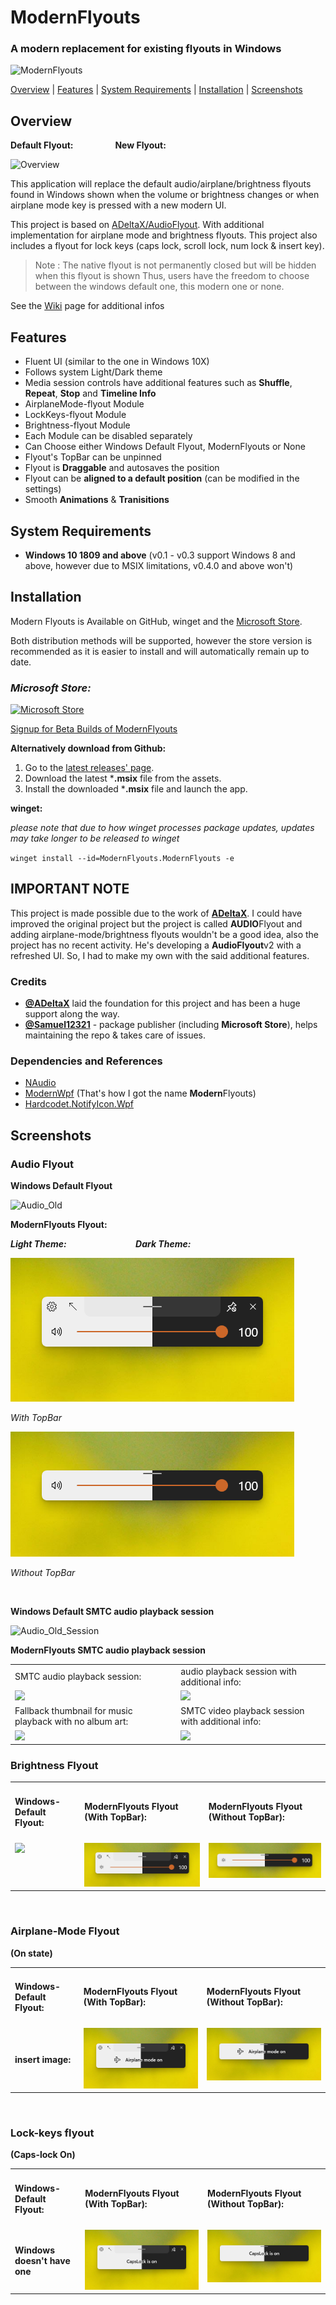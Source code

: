 # ModernFlyouts
### A modern replacement for existing flyouts in Windows

![ModernFlyouts](ModernFlyouts/Assets/Images/ModernFlyouts_128.png)

[Overview](#overview) | [Features](#features) | [System Requirements](#system-requirements) | [Installation](#installation) | [Screenshots](#screenshots)

## Overview

**Default Flyout:**  &nbsp; &nbsp; &nbsp; &nbsp; &nbsp; &nbsp; &nbsp; &nbsp;  **New Flyout:**

![Overview](docs/images/Overview.png)

This application will replace the default audio/airplane/brightness flyouts found in Windows shown when the volume or brightness changes or when airplane mode key is pressed with a new modern UI.

This project is based on [ADeltaX/AudioFlyout](https://github.com/ADeltaX/AudioFlyout). With additional implementation for airplane mode and brightness flyouts. This project also includes a flyout for lock keys (caps lock, scroll lock, num lock & insert key).

> Note : The native flyout is not permanently closed but will be hidden when this flyout is shown
> Thus, users have the freedom to choose between the windows default one, this modern one or none.

See the [Wiki](https://github.com/ShankarBUS/ModernFlyouts/wiki) page for additional infos

## Features
- Fluent UI (similar to the one in Windows 10X)
- Follows system Light/Dark theme
- Media session controls have additional features such as **Shuffle**, **Repeat**, **Stop** and **Timeline Info**
- AirplaneMode-flyout Module
- LockKeys-flyout Module
- Brightness-flyout Module
- Each Module can be disabled separately
- Can Choose either Windows Default Flyout, ModernFlyouts or None
- Flyout's TopBar can be unpinned
- Flyout is **Draggable** and autosaves the position
- Flyout can be **aligned to a default position** (can be modified in the settings)
- Smooth **Animations** & **Tranisitions**

## System Requirements
- **Windows 10 1809 and above** (v0.1 - v0.3 support Windows 8 and above, however due to MSIX limitations, v0.4.0 and above won't)

## Installation
Modern Flyouts is Available on GitHub, winget and the [Microsoft Store](https://www.microsoft.com/store/apps/9MT60QV066RP).

Both distribution methods will be supported, however the store version is recommended as it is easier to install and will automatically remain up to date.

### _Microsoft Store:_

<a href='https://www.microsoft.com/store/apps/9MT60QV066RP?ocid=badge'><img src='https://developer.microsoft.com/en-us/store/badges/images/English_get-it-from-MS.png' alt='Microsoft Store' width='160'/></a>

[Signup for Beta Builds of ModernFlyouts](https://forms.office.com/Pages/ResponsePage.aspx?id=DQSIkWdsW0yxEjajBLZtrQAAAAAAAAAAAAMAALdxYU9UQU9GMzQ2Rk40MDJFSkU5UzRKTVg2Nk1PTy4u) 
&nbsp;

**Alternatively download from Github:**

1. Go to the [latest releases' page](https://github.com/ShankarBUS/ModernFlyouts/releases/latest).
2. Download the latest ***.msix** file from the assets.
3. Install the downloaded ***.msix** file and launch the app.

**winget:**

_please note that due to how winget processes package updates, updates may take longer to be released to winget_

`winget install --id=ModernFlyouts.ModernFlyouts -e`

## IMPORTANT NOTE
This project is made possible due to the work of **[ADeltaX](https://github.com/ADeltaX/)**.
I could have improved the original project but the project is called **AUDIO**Flyout and adding airplane-mode/brightness flyouts wouldn't be a good idea, also the project has no recent activity. He's developing a **AudioFlyout**v2 with a refreshed UI. So, I had to make my own with the said additional features.

### Credits
- **[@ADeltaX](https://github.com/ADeltaX/)** laid the foundation for this project and has been a huge support along the way.
- **[@Samuel12321](https://github.com/Samuel12321/)** - package publisher (including **Microsoft Store**), helps maintaining the repo & takes care of issues.

### Dependencies and References 
- [NAudio](https://github.com/naudio/NAudio)
- [ModernWpf](https://github.com/Kinnara/ModernWpf) (That's how I got the name **Modern**Flyouts)
- [Hardcodet.NotifyIcon.Wpf](https://github.com/hardcodet/wpf-notifyicon)

## Screenshots

### Audio Flyout

**Windows Default Flyout**

![Audio_Old](docs/images/Audio_Old.png)

**ModernFlyouts Flyout:** 

***Light Theme:***  &nbsp; &nbsp; &nbsp; &nbsp; &nbsp; &nbsp; &nbsp; &nbsp; &nbsp; &nbsp;&nbsp; &nbsp; &nbsp; &nbsp; ***Dark Theme:***

![Audio](docs/images/Audio.png)

_With TopBar_

![Audio_NoTop](docs/images/Audio_NoTop.png)

_Without TopBar_

&nbsp;

**Windows Default SMTC audio playback session**

![Audio_Old_Session](docs/images/Audio_Old_Session.png)

**ModernFlyouts SMTC audio playback session**

<table>
  <tr>
    <td>SMTC audio playback session:</td>
     <td>audio playback session with additional info:</td>
  </tr>
  <tr>
    <td valign="top"><img src="docs/images/Audio_Session_Music_NoTop.png"></td>
    <td valign="top"><img src="docs/images/Audio_Session_Music_NoTop_More.png"></td>
   </tr>
    <tr>
    <td>Fallback thumbnail for music playback with no album art:</td>
     <td>SMTC video playback session with additional info:</td>
  </tr>
   <tr>
    <td valign="top"><img src="docs/images/Audio_Session_Music_NoTop_NoAlbumArt.png"></td>
    <td valign="top"><img src="docs/images/Audio_Session_Video.png"></td>
  </tr>
 </table>


### Brightness Flyout

<table>
    <td><h4>Windows-Default Flyout:</h4></td>
    <td><h4>ModernFlyouts Flyout (With TopBar):</h4></td>
     <td><h4>ModernFlyouts Flyout (Without TopBar):</h4></td>
  </tr>
   <tr>
    <td valign="top"><img src="docs/images/Brightness_Old.png"></td>
    <td valign="top"><img src="docs/images/Brightness-Compacted.png"></td>
    <td valign="top"><img src="docs/images/Brightness-Compacted_NoTop.png"></td>
  </tr>
 </table>
 &nbsp;

### Airplane-Mode Flyout

**(On state)**

<table>
    <td><h4>Windows-Default Flyout:</h4></td>
    <td><h4>ModernFlyouts Flyout (With TopBar):</h4></td>
     <td><h4>ModernFlyouts Flyout (Without TopBar):</h4></td>
  </tr>
   <tr>
    <td><h4>insert image:</h4></td>
    <td valign="top"><img src="docs/images/Airplane_On.png"></td>
    <td valign="top"><img src="docs/images/Airplane_On_NoTop.png"></td>
  </tr>
 </table>
 &nbsp;

### Lock-keys flyout

**(Caps-lock On)**

<table>
    <td><h4>Windows-Default Flyout:</h4></td>
    <td><h4>ModernFlyouts Flyout (With TopBar):</h4></td>
     <td><h4>ModernFlyouts Flyout (Without TopBar):</h4></td>
  </tr>
   <tr>
    <td><h4>Windows doesn't have one</h4></td>
    <td valign="top"><img src="docs/images/LockKey_Caps.png"></td>
    <td valign="top"><img src="docs/images/LockKey_Caps_NoTop.png"></td>
  </tr>
 </table>
